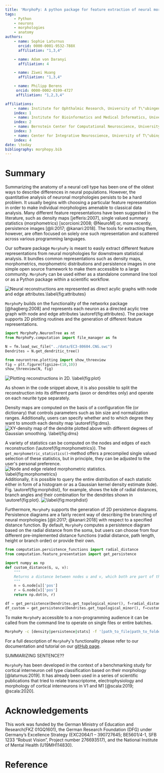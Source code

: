 ```yaml
---
title: 'MorphoPy: A python package for feature extraction of neural morphologies.'
tags:
    - Python
    - neurons
    - morphologies
    - anatomy
authors:
    - name: Sophie Laturnus
      orcid: 0000-0001-9532-788X
      affiliation: "1,3,4"

    - name: Adam von Daranyi
      affiliation: 4

    - name: Ziwei Huang
      affiliation: "1,3,4"

    - name: Philipp Berens
     orcid: 0000-0002-0199-4727
     affiliation: "1,2,3,4"

affiliations:
    - name: Institute for Ophthalmic Research, University of T\"ubingen, Germany
    index: 1
    - name: Institute for Bioinformatics and Medical Informatics, University of T\"ubingen, Germany
    index: 2
    - name: Bernstein Center for Computational Neuroscience, University of T\"ubingen, Germany
    index: 3
    - name: Center for Integrative Neuroscience, University of T\"ubingen, Germany
    index: 4
date: \today
bibliography: morphopy.bib
---
```



# Summary

Summarizing the anatomy of a neural cell type has been one of the oldest ways to describe differences in neural populations.
However, the quantitative analysis of neuronal morphologies persists to be a hard problem. It usually begins with choosing a
particular feature representation in order to make individual morphologies amenable to classical data analysis. Many
different feature representations have been suggested in the literature, such as density maps [jefferis:2007], single valued summary
statistics (morphometrics) [scorcioni:2008; @NeuroM] or, more recently, persistence images [@li:2017; @kanari:2018].
The tools for extracting them, however, are often focused on solely one such representation and scattered across various
programming languages.

Our software package `MorphoPy` is meant to easily extract different feature representations from neural morphologies for
downstream statistical analysis. It bundles common representations such as density maps, morphometrics, morphometric distributions
and persistence images in one simple open source framework to make them accessible to a large community.
`MorphoPy` can be used either as a standalone command line tool or as a Python package within a scientific workflow.

![Neural reconstructions are represented as direct acylic graphs with node and edge attributes.\label{fig:attributes}](./figures/Fig1_attributes_small.png)

`MorphoPy` builds on the functionality of the networkx package [@hagberg:2008] and represents each neuron as a directed
acylic tree graph with node and edge attributes \autoref{fig:attributes}. The package supports 2D plotting routines and the
generation of different feature representations.
```python
import MorphoPy.NeuronTree as nt
from MorphoPy.computation import file_manager as fm

N = fm.load_swc_file("../data/EC3-80604.CNG.swc")
Dendrites = N.get_dendritic_tree()

from neurontree.plotting import show_threeview
fig = plt.figure(figsize=(10,10))
show_threeview(N, fig)
```

![Plotting reconstructions in 2D. \label{fig:plot}](./figures/threeview_dendrites.png)

As shown in the code snippet above, it is also possible to split the reconstruction into its different parts (axon or dendrites only)
and operate on each neurite type separately.

Density maps are computed on the basis of a configuration file (or dictionary) that controls parameters such as bin size
and normalization ranges. Additionally, users can specify whether and to which degree
they want to smooth each density map \autoref{fig:dms}.
![XY-density map of the dendrite plotted above with different degrees of Gaussian smoothing. \label{fig:dms}](./figures/density_map_smoothing.png)

A variety of statistics can be computed on the nodes and edges of each reconstruction (\autoref{fig:morphometrics}).
The `get_morphometric_statistics()`-method offers a precompiled single valued selection of these statistics, but in principle,
they can be adjusted to the user's personal preference.
![Node and edge related morphometric statistics. \label{fig:morphometrics}](./figures/fig_morphometrics.png)
Additionally, it is possible to query the entire distribution of each statistic either in form of a histogram or as a
Gaussian kernel density estimate (kde). Fig. \autoref{fig:morphdist}, for example, shows the kde of radial distances, branch angles and their
combination for the dendrites shown in \autoref{fig:plot}.
![\label{fig:morphdist}](./figures/2D_morph_dist.png)

Furthermore, `MorphoPy` supports the generation of 2D persistence diagrams. Persistence diagrams are a fairly recent way of describing
the branching of neural morphologies [@li:2017; @kanari:2018] with respect to a specified distance function. By default,
`MorphoPy` computes a persistence diagram based on the radial distance from the soma, but users can choose from four different
pre-implemented distance functions (radial distance, path length, height or branch order) or provide their own.

```python
from computation.persistence_functions import radial_distance
from computation.feature_presentation import get_persistence

import numpy as np
def custom_distance(G, u, v):
    """
    Returns a distance between nodes u and v, which both are part of the graph given in G.
    """
    n = G.node[u]['pos']
    r = G.node[v]['pos']
    return np.dot(n, r)

df = get_persistence(Dendrites.get_topological_minor(), f=radial_distance)
df_custom = get_persistence(Dendrites.get_topological_minor(), f=custom_distance)
```

To make `MorphoPy` accessible to a non-programming audience it can be called from the command line to operate on
single files or entire batches.
```bash
MorphoPy -c [density|persistence|stats] -f '[path_to_file|path_to_folder]'
```
For a full description of `MorphoPy`'s functionality please refer to our documentation and tutorial on our [gitHub page](https://github.com/berenslab/MorphoPy).

SUMMARIZING SENTENCE??

`MorphoPy` has been developed in the context of a benchmarking study for cortical interneuron cell type classification
based on their morphology [@laturnus:2019]. It has already been used in a series of scientific publications that tried
to relate transcriptome, electrophysiology and morphology of cortical interneurons in V1 and M1 [@scala:2019; @scala:2020].


# Acknowledgements

This work was funded by the German Ministry of Education and Research(FKZ 01GQ1601), the German Research Foundation (DFG)
under Germany’s Excellence Strategy (EXC2064/1 – 390727645; BE5601/4-1, SFB 1233 “Robust Vision”, Project number 276693517),
and the National Institute of Mental Health (U19MH114830).

# Reference